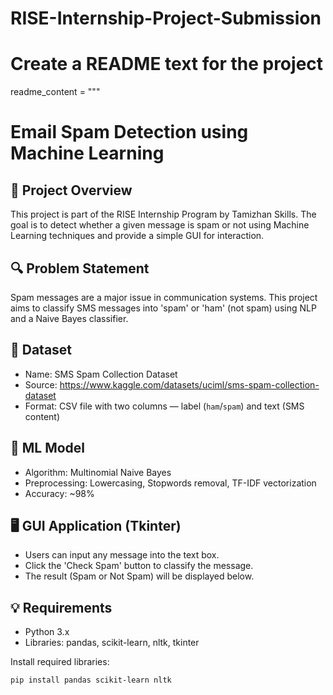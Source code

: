 # RISE-Internship-Project-Submission
# Create a README text for the project
readme_content = """
# Email Spam Detection using Machine Learning

## 📌 Project Overview
This project is part of the RISE Internship Program by Tamizhan Skills. The goal is to detect whether a given message is spam or not using Machine Learning techniques and provide a simple GUI for interaction.

## 🔍 Problem Statement
Spam messages are a major issue in communication systems. This project aims to classify SMS messages into 'spam' or 'ham' (not spam) using NLP and a Naive Bayes classifier.

## 📁 Dataset
- Name: SMS Spam Collection Dataset
- Source: https://www.kaggle.com/datasets/uciml/sms-spam-collection-dataset
- Format: CSV file with two columns — label (`ham`/`spam`) and text (SMS content)

## 🧠 ML Model
- Algorithm: Multinomial Naive Bayes
- Preprocessing: Lowercasing, Stopwords removal, TF-IDF vectorization
- Accuracy: ~98%

## 🖥 GUI Application (Tkinter)
- Users can input any message into the text box.
- Click the 'Check Spam' button to classify the message.
- The result (Spam or Not Spam) will be displayed below.

## 💡 Requirements
- Python 3.x
- Libraries: pandas, scikit-learn, nltk, tkinter

Install required libraries:
```bash
pip install pandas scikit-learn nltk
